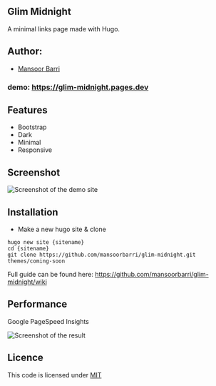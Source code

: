 ## Glim Midnight

A minimal links page made with Hugo.

## Author:
- [Mansoor Barri](https://mansoorbarri.com)

### demo: https://glim-midnight.pages.dev

## Features

- Bootstrap
- Dark
- Minimal
- Responsive

## Screenshot

![Screenshot of the demo site](https://raw.githubusercontent.com/mansoorbarri/glim-midnight/main/images/screenshot.png)

## Installation
- Make a new hugo site & clone
```
hugo new site {sitename}
cd {sitename}
git clone https://github.com/mansoorbarri/glim-midnight.git themes/coming-soon
```

Full guide can be found here: https://github.com/mansoorbarri/glim-midnight/wiki

## Performance

Google PageSpeed Insights

![Screenshot of the result](https://raw.githubusercontent.com/mansoorbarri/glim-midnight/main/images/pagespeed.png)

## Licence

This code is licensed under [MIT](https://github.com/mansoorbarri/glim-midnight/blob/main/LICENSE)
